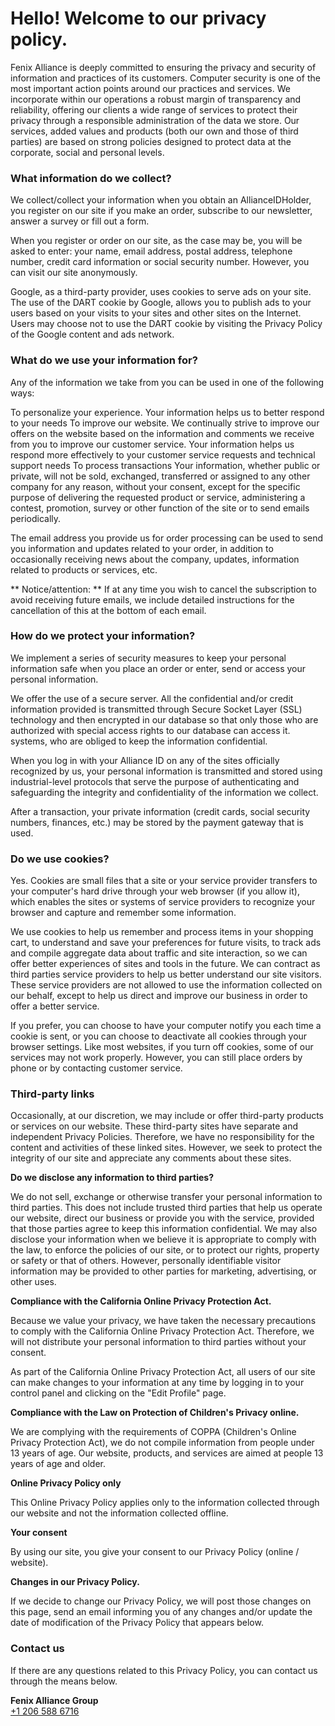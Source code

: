 # Hello! Welcome to our privacy policy.

Fenix ​​Alliance is deeply committed to ensuring the privacy and security of information and practices of its customers. Computer security is one of the most important action points around our practices and services. We incorporate within our operations a robust margin of transparency and reliability, offering our clients a wide range of services to protect their privacy through a responsible administration of the data we store. Our services, added values ​​and products (both our own and those of third parties) are based on strong policies designed to protect data at the corporate, social and personal levels.

### What information do we collect?

We collect/collect your information when you obtain an AllianceIDHolder, you register on our site if you make an order, subscribe to our newsletter, answer a survey or fill out a form.

When you register or order on our site, as the case may be, you will be asked to enter: your name, email address, postal address, telephone number, credit card information or social security number. However, you can visit our site anonymously.

Google, as a third-party provider, uses cookies to serve ads on your site. The use of the DART cookie by Google, allows you to publish ads to your users based on your visits to your sites and other sites on the Internet. Users may choose not to use the DART cookie by visiting the Privacy Policy of the Google content and ads network.

### What do we use your information for?

Any of the information we take from you can be used in one of the following ways:

To personalize your experience. Your information helps us to better respond to your needs To improve our website. We continually strive to improve our offers on the website based on the information and comments we receive from you to improve our customer service. Your information helps us respond more effectively to your customer service requests and technical support needs To process transactions Your information, whether public or private, will not be sold, exchanged, transferred or assigned to any other company for any reason, without your consent, except for the specific purpose of delivering the requested product or service, administering a contest, promotion, survey or other function of the site or to send emails periodically.

The email address you provide us for order processing can be used to send you information and updates related to your order, in addition to occasionally receiving news about the company, updates, information related to products or services, etc.

** Notice/attention: ** If at any time you wish to cancel the subscription to avoid receiving future emails, we include detailed instructions for the cancellation of this at the bottom of each email.

### How do we protect your information?

We implement a series of security measures to keep your personal information safe when you place an order or enter, send or access your personal information.

We offer the use of a secure server. All the confidential and/or credit information provided is transmitted through Secure Socket Layer (SSL) technology and then encrypted in our database so that only those who are authorized with special access rights to our database can access it. systems, who are obliged to keep the information confidential.

When you log in with your Alliance ID on any of the sites officially recognized by us, your personal information is transmitted and stored using industrial-level protocols that serve the purpose of authenticating and safeguarding the integrity and confidentiality of the information we collect.

After a transaction, your private information (credit cards, social security numbers, finances, etc.) may be stored by the payment gateway that is used.

### Do we use cookies?

Yes. Cookies are small files that a site or your service provider transfers to your computer's hard drive through your web browser (if you allow it), which enables the sites or systems of service providers to recognize your browser and capture and remember some information.

We use cookies to help us remember and process items in your shopping cart, to understand and save your preferences for future visits, to track ads and compile aggregate data about traffic and site interaction, so we can offer better experiences of sites and tools in the future. We can contract as third parties service providers to help us better understand our site visitors. These service providers are not allowed to use the information collected on our behalf, except to help us direct and improve our business in order to offer a better service.

If you prefer, you can choose to have your computer notify you each time a cookie is sent, or you can choose to deactivate all cookies through your browser settings. Like most websites, if you turn off cookies, some of our services may not work properly. However, you can still place orders by phone or by contacting customer service.

### Third-party links

Occasionally, at our discretion, we may include or offer third-party products or services on our website. These third-party sites have separate and independent Privacy Policies. Therefore, we have no responsibility for the content and activities of these linked sites. However, we seek to protect the integrity of our site and appreciate any comments about these sites.

**Do we disclose any information to third parties?**

We do not sell, exchange or otherwise transfer your personal information to third parties. This does not include trusted third parties that help us operate our website, direct our business or provide you with the service, provided that those parties agree to keep this information confidential. We may also disclose your information when we believe it is appropriate to comply with the law, to enforce the policies of our site, or to protect our rights, property or safety or that of others. However, personally identifiable visitor information may be provided to other parties for marketing, advertising, or other uses.

**Compliance with the California Online Privacy Protection Act.**

Because we value your privacy, we have taken the necessary precautions to comply with the California Online Privacy Protection Act. Therefore, we will not distribute your personal information to third parties without your consent.

As part of the California Online Privacy Protection Act, all users of our site can make changes to your information at any time by logging in to your control panel and clicking on the "Edit Profile" page.

**Compliance with the Law on Protection of Children's Privacy online.**

We are complying with the requirements of COPPA (Children's Online Privacy Protection Act), we do not compile information from people under 13 years of age. Our website, products, and services are aimed at people 13 years of age and older.

**Online Privacy Policy only**

This Online Privacy Policy applies only to the information collected through our website and not the information collected offline.

**Your consent**

By using our site, you give your consent to our Privacy Policy (online / website).

**Changes in our Privacy Policy.**

If we decide to change our Privacy Policy, we will post those changes on this page, send an email informing you of any changes and/or update the date of modification of the Privacy Policy that appears below.

### Contact us

If there are any questions related to this Privacy Policy, you can contact us through the means below.

**Fenix ​​Alliance Group**  
[+1 206 588 6716](tel:1-206-588-6716)